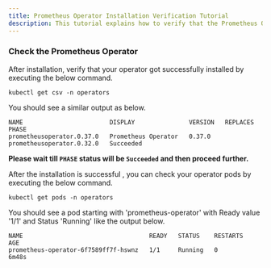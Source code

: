 ```yaml
---
title: Prometheus Operator Installation Verification Tutorial
description: This tutorial explains how to verify that the Prometheus Operator got installed properly in the namespace
---
```


### Check the Prometheus Operator 

After installation, verify that your operator got successfully installed by executing the below command.

```execute
kubectl get csv -n operators
```

You should see a similar output as below.

```output
NAME                        DISPLAY               VERSION   REPLACES                    PHASE
prometheusoperator.0.37.0   Prometheus Operator   0.37.0    prometheusoperator.0.32.0   Succeeded
```

**Please wait till `PHASE` status will be `Succeeded` and then proceed further.**

After the installation is successful , you can check your operator pods by executing the below command.

```execute
kubectl get pods -n operators
```

You should see a pod starting with 'prometheus-operator' with Ready value '1/1' and Status 'Running' like the output below.

```output
NAME                                   READY   STATUS    RESTARTS   AGE
prometheus-operator-6f7589ff7f-hswnz   1/1     Running   0          6m48s
```

